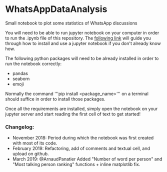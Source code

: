 # WhatsAppDataAnalysis
Small notebook to plot some statistics of WhatsApp discussions

You will need to be able to run jupyter notebook on your computer in order to run the .ipynb file of this repository. The [following link](https://www.datacamp.com/community/tutorials/tutorial-jupyter-notebook) will guide you through how to install and use a jupyter notebook if you don't already know how.

The following python packages will need to be already installed in order to run the notebook correctly:

* pandas
* seaborn
* emoji

Normally the command '''pip install <package_name>''' on a terminal should suffice in order to install those packages.

Once all the requirements are installed, simply open the notebook on your jupyter server and start reading the first cell of text to get started!

### Changelog:

* November 2018: Period during which the notebook was first created with most of its code.
* February 2019: Refactoring, add of comments and textual cell, and upload on github.
* March 2019: @ArnaudPanatier Added "Number of word per person" and "Most talking person ranking" functions + inline matplotlib fix.
